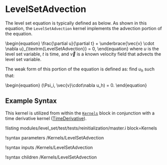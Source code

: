 # LevelSetAdvection

The level set equation is typically defined as below. As shown in this equation, the
`LevelSetAdvection` kernel implements the advection portion of the equation.

\begin{equation}
\frac{\partial u}{\partial t} + \underbrace{\vec{v} \cdot \nabla u}_{\textrm{LevelSetAdvection}} = 0,
\end{equation}
where $u$ is the level set variable, $t$ is time, and $\vec{v}$ is a known velocity field that
advects the level set variable.

The weak form of this portion of the equation is defined as: find $u_h$ such that:

\begin{equation}
(\Psi_i, \vec{v}\cdot\nabla u_h) = 0.
\end{equation}

## Example Syntax

This kernel is utilized from within the [`Kernels`](syntax/Kernels/index.md) block in conjunction
with a time derivative kernel ([TimeDerivative](/TimeDerivative.md)).

!listing modules/level_set/test/tests/reinitialization/master.i block=Kernels

!syntax parameters /Kernels/LevelSetAdvection

!syntax inputs /Kernels/LevelSetAdvection

!syntax children /Kernels/LevelSetAdvection
